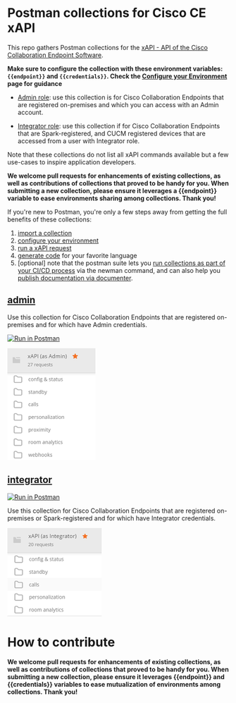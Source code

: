 # Postman collections for Cisco CE xAPI

This repo gathers Postman collections for the [xAPI - API of the Cisco Collaboration Endpoint Software](https://www.cisco.com/c/dam/en/us/td/docs/telepresence/endpoint/software/ce9/release-notes/ce-software-release-notes-ce9.pdf).

**Make sure to configure the collection with these environment variables: `{{endpoint}}` and `{{credentials}}`. Check the [Configure your Environment](docs/ConfigureEnvVariables.md) page for guidance**

- [Admin role](#admin): use this collection is for Cisco Collaboration Endpoints that are registered on-premises and which you can access with an Admin account.

- [Integrator role](#integrator): use this collection if for Cisco Collaboration Endpoints that are Spark-registered, and CUCM registered devices that are accessed from a user with Integrator role.

Note that these collections do not list all xAPI commands available but a few use-cases to inspire application developers.

**We welcome pull requests for enhancements of existing collections, as well as contributions of collections that proved to be handy for you.  When submitting a new collection, please ensure it leverages a {{endpoint}} variable to ease environments sharing among collections. Thank you!** 


If you're new to Postman, you're only a few steps away from getting the full benefits of these collections:
1. [import a collection](docs/ImportCollection.md) 
2. [configure your environment](docs/ImportCollection.md)
3. [run a xAPI request](docs/xAPIrequest.md)
4. [generate code](docs/GenerateCode.md) for your favorite language
5. [optional] note that the postman suite lets you [run collections as part of your CI/CD process](https://www.getpostman.com/docs/newman_intro) via the newman command, and can also help you [publish documentation via documenter](https://www.getpostman.com/docs/creating_documentation).


## [admin](https://raw.githubusercontent.com/CiscoDevNet/postman-xapi/master/xapi-admin.json)

Use this collection for Cisco Collaboration Endpoints that are registered on-premises and for which have Admin credentials.

[![Run in Postman](https://run.pstmn.io/button.svg)](https://app.getpostman.com/run-collection/b12cc191a2f46da710ec)


![On-Premises Collection](docs/img/collection-xapi-admin.png)



## [integrator](https://raw.githubusercontent.com/CiscoDevNet/postman-xapi/master/xapi-integrator.json)

[![Run in Postman](https://run.pstmn.io/button.svg)](https://app.getpostman.com/run-collection/4a45667250ce5f166e19)

Use this collection for Cisco Collaboration Endpoints that are registered on-premises or Spark-registered and for which have Integrator credentials.

![On-Premises Collection](docs/img/collection-xapi-integrator.png)


# How to contribute

**We welcome pull requests for enhancements of existing collections, as well as contributions of collections that proved to be handy for you.  When submitting a new collection, please ensure it leverages {{endpoint}} and {{credentials}} variables to ease mutualization of environments among collections. Thank you!** 